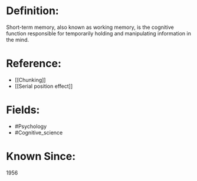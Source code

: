 

# Definition:
Short-term memory, also known as working memory, is the cognitive function responsible for temporarily holding and manipulating information in the mind.

# Reference:
- [[Chunking]]
- [[Serial position effect]]

# Fields: 
- #Psychology
- #Cognitive_science

# Known Since:
1956

